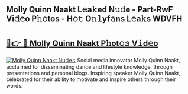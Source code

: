 ## Molly Quinn Naakt L𝚎a𝚔ed N𝚞𝚍e - Part-RwF Vi𝚍𝚎o P𝚑𝚘tos - H𝚘𝚝 O𝚗𝚕yf𝚊ns L𝚎a𝚔s WDVFH

# <h2><a href="http://kf69j7g.oniu.top/?m=Molly+Quinn+Naakt">🔗👉 🔴 Molly Quinn Naakt P𝚑ot𝚘𝚜 V𝚒d𝚎o</a></h2>

[![Molly Quinn Naakt Nu𝚍e𝚜](https://i.imgur.com/0qMVB7G.gif)](http://kf69j7g.oniu.top/?m=Molly+Quinn+Naakt)
Social media innovator Molly Quinn Naakt, acclaimed for disseminating dance and lifestyle knowledge, through presentations and personal blogs. Inspiring speaker Molly Quinn Naakt, celebrated for their ability to motivate and inspire others through their words.  
